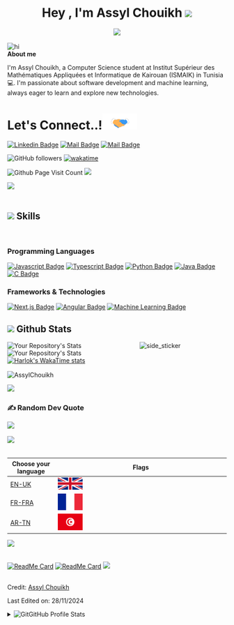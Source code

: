 <h1 align="center"><b>Hey , I'm Assyl Chouikh </b><img src="https://media.giphy.com/media/hvRJCLFzcasrR4ia7z/giphy.gif" width="35"></h1>
<p align="center">
  <a href="https://github.com/DenverCoder1/readme-typing-svg"><img src="https://readme-typing-svg.herokuapp.com?font=Time+New+Roman&color=cyan&size=25&center=true&vCenter=true&width=600&height=100&lines=Hey!+It's+Assyl+Chouikh..&hearts;++;Full+Stack+Developer,;Machine+Learning+Enthusiast,;Love+to+learn+new+stuffs..<3"></a>
</p>


<!--
<p align="center">
## [![Typing SVG](https://readme-typing-svg.herokuapp.com?font=Architects+Daughter&color=0099DD&size=30&lines=Hey!+It's+Assyl+Chouikh!;Computer+Science+Student;Full+Stack+Web+Developer;Freelancer;DS%20|%20AI%20|%20ML%20Enthusiastic;Always%20learning%20new%20things)](https://github.com/assylk) 
  </p> -->
  
<!--  Ceci mon Avatar-->
<img title="My Avatar" align="left" src="assets/images/avatar.avif"  width="500px" alt="hi" >

<!--  About me -->
<!--## <picture><img src = "assets/about_me.gif" width = 50px></picture> **About me**-->
**About me**

I'm Assyl Chouikh, a Computer Science student at Institut Supérieur des Mathématiques Appliquées et Informatique de Kairouan (ISMAIK) in Tunisia 💻. I'm passionate about software development and machine learning, always eager to learn and explore new technologies.

<!-- Let's Connect..! -->
# <b> Let's Connect..!</b><img src="https://github.com/0xAbdulKhalid/0xAbdulKhalid/raw/main/assets/mdImages/handshake.gif" width ="80">


[![Linkedin Badge](https://img.shields.io/badge/-AssylChouikh-0e76a8?style=flat&labelColor=0e76a8&logo=linkedin&logoColor=white)](https://www.linkedin.com/in/assyl-chouikh-b56988243) 
[![Mail Badge](https://img.shields.io/badge/-@AssylChouikh-e84393?style=flat&labelColor=e84393&logo=instagram&logoColor=white)](https://www.instagram.com/assyl_chouikh/)
[![Mail Badge](https://img.shields.io/badge/-AssylChouikh-c0392b?style=flat&labelColor=c0392b&logo=gmail&logoColor=white)](mailto:chouikhassyl7@gmail.com)

<!-- YouTube Channel Views /GitHub followers /visitors/Age  -->

![GitHub followers](https://img.shields.io/github/followers/assylk?style=social)
[![wakatime](https://wakatime.com/badge/user/d449fe9f-24c1-4268-a564-6c3a55aa7e26.svg)](https://wakatime.com/@d449fe9f-24c1-4268-a564-6c3a55aa7e26)
<!--![visitors](https://visitor-badge.glitch.me/badge?page_id=AssylChouikh.AssylChouikh)-->
![Github Page Visit Count](https://komarev.com/ghpvc/?username=assylk)
<img src="https://img.shields.io/badge/Age-21-blue" />

<!-- Ligne  -->
<img src="https://user-images.githubusercontent.com/73097560/115834477-dbab4500-a447-11eb-908a-139a6edaec5c.gif"><br><br>
<!-- TODO: Add last video link 

- 🔭 I'm currently an intern at @DMNOVA
- :computer: Most used line of code `git commit -m "Initial Commit"`
- 🤔 I'm looking for help with Outstanding Video ideas.
- 📫 How to reach me: chouikhassyl7@gmail.com.
- 😄 Pronouns: Chouikhation,Assyl.
-->


<!-- Skills  -->
## <img src="https://media2.giphy.com/media/QssGEmpkyEOhBCb7e1/giphy.gif?cid=ecf05e47a0n3gi1bfqntqmob8g9aid1oyj2wr3ds3mg700bl&rid=giphy.gif" width ="25"><b> Skills</b>
<br>

### Programming Languages
[![Javascript Badge](https://img.shields.io/badge/-Javascript-F0DB4F?style=for-the-badge&labelColor=black&logo=javascript&logoColor=F0DB4F)](#)
[![Typescript Badge](https://img.shields.io/badge/-Typescript-007acc?style=for-the-badge&labelColor=black&logo=typescript&logoColor=007acc)](#)
[![Python Badge](https://img.shields.io/badge/-Python-3776AB?style=for-the-badge&labelColor=black&logo=python&logoColor=white)](#)
[![Java Badge](https://img.shields.io/badge/-Java-007396?style=for-the-badge&labelColor=black&logo=java&logoColor=white)](#)
[![C Badge](https://img.shields.io/badge/-C-A8B9CC?style=for-the-badge&labelColor=black&logo=c&logoColor=white)](#)

### Frameworks & Technologies
[![Next.js Badge](https://img.shields.io/badge/-Next.js-000000?style=for-the-badge&labelColor=black&logo=next.js&logoColor=white)](#)
[![Angular Badge](https://img.shields.io/badge/-Angular-DD0031?style=for-the-badge&labelColor=black&logo=angular&logoColor=DD0031)](#)
[![Machine Learning Badge](https://img.shields.io/badge/-Machine%20Learning-01D277?style=for-the-badge&labelColor=black)](#)

<!-- Github Stats   -->
## <img src="https://media.giphy.com/media/iY8CRBdQXODJSCERIr/giphy.gif" width="35"><b> Github Stats </b>
<img align="right" width=200px height=200px alt="side_sticker" src="https://media.giphy.com/media/TEnXkcsHrP4YedChhA/giphy.gif" />

![Your Repository's Stats](https://github-readme-stats.vercel.app/api/top-langs/?username=assylk&show_icons=true&locale=en&layout=compact&langs_count=50&theme=algolia)
![Your Repository's Stats](https://github-readme-stats.vercel.app/api?username=assylk&show_icons=true&theme=radical)
[![Harlok's WakaTime stats](https://github-readme-stats.vercel.app/api/wakatime?username=assylchk)](https://github.com/anuraghazra/github-readme-stats)
<p><img align="center" src="https://github-readme-streak-stats.herokuapp.com/?user=assylk&&theme=algolia" alt="AssylChouikh" /></p>

![](https://github-readme-activity-graph.vercel.app/graph?username=assylk&theme=react)

### ✍️ Random Dev Quote
![](https://quotes-github-readme.vercel.app/api?type=horizontal&theme=radical)

<img src="https://user-images.githubusercontent.com/73097560/115834477-dbab4500-a447-11eb-908a-139a6edaec5c.gif"><br><br>
<div align="center" >

| Choose your language         | Flags                                                                                                              |
| -------------------------- | ---------------------------------------------------------------------------------------------------------------------- |
| [EN-UK](./README.md)       | <img width="15%" alt="Node4Devs Logo" title="United Kingdom Flag (UK)" src="./assets/images/flags/UK.png" /> |
| [FR-FRA](./README-FR-FRA.md) | <img width="15%" alt="Node4Devs Logo" title="France Flag (FR)" src="./assets/images/flags/France.png" />        |
| [AR-TN](./README-AR-TN.md) | <img width="15%" alt="Node4Devs Logo" title="Tunisia Flag (TN)" src="./assets/images/flags/Tunisia.png" />        |

</div>

<img src="https://user-images.githubusercontent.com/73097560/115834477-dbab4500-a447-11eb-908a-139a6edaec5c.gif"><br><br>

[![ReadMe Card](https://github-readme-stats.vercel.app/api/pin/?username=assylk&repo=PFA-Automatisation_Campagne_Sms-Email-FrontendReact&theme=react)](https://github.com/assylk/PFA-Automatisation_Campagne_Sms-Email-FrontendReact)
[![ReadMe Card](https://github-readme-stats.vercel.app/api/pin/?username=assylk&repo=PFA-Automatisation_Campagne_Sms-Email-BackendExpress&theme=react)](https://github.com/assylk/PFA-Automatisation_Campagne_Sms-Email-BackendExpress)
<img src="https://user-images.githubusercontent.com/73097560/115834477-dbab4500-a447-11eb-908a-139a6edaec5c.gif"><br><br>

Credit: [Assyl Chouikh](https://github.com/assylk) 

Last Edited on: 28/11/2024
<details> 
  <summary>  <img src="./assets/giphy.gif" width="30px" alt="Git"/>GitHub Profile Stats </summary>
  <div>
  <samp>
      <br/>
            <p align="center">
      </p>
        <p align="center">
          <a href="https://github.com/AzizBenIsmail/">
          <img width="45%" src="https://github-profile-summary-cards.vercel.app/api/cards/repos-per-language?username=AzizBenIsmail&theme=gruvbox&layout=compact&hide_border=true"
          alt="1999AZZAR :: Top Langs by repo" />
          <img width="45%" src="https://github-profile-summary-cards.vercel.app/api/cards/most-commit-language?username=AzizBenIsmail&theme=gruvbox&layout=compact&hide_border=true"
          alt="1999AZZAR :: Top Langs by commit" />
          </a>
        </p>
    <br>

## <img src="https://media.giphy.com/media/dxIWYNNVCxFXdP76XE/giphy.gif" width ="25"><b> Trophies</b>

[![trophy](https://github-profile-trophy.vercel.app/?username=assylk&theme=nord&column=7)](https://github.com/Naderab/github-profile-trophy)

<br>
</details>



